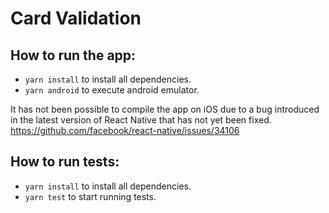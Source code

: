 # Card Validation

## How to run the app:
- `yarn install` to install all dependencies.
- `yarn android` to execute android emulator.

It has not been possible to compile the app on iOS due to a bug introduced in the latest version of React Native that has not yet been fixed.
https://github.com/facebook/react-native/issues/34106

## How to run tests:
- `yarn install` to install all dependencies.
- `yarn test` to start running tests.